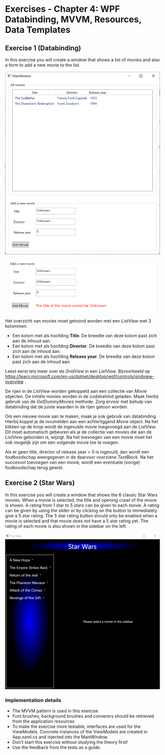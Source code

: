 # Exercises - Chapter 4: WPF Databinding, MVVM, Resources, Data Templates

## Exercise 1 (Databinding)
In this exercise you will create a window that shows a list of movies and also a form to add a new movie to the list. 

![Main Window](Images/Exercise1_MainWindow.png)

![Main Window - invalid input](Images/Exercise1_ErrorMessage.png)

Het overzicht van movies moet getoond worden met een *ListView* met 3 kolommen: 
* Een kolom met als hoofding **Title**. De breedte van deze kolom past zich aan de inhoud aan.
* Een kolom met als hoofding **Director**. De breedte van deze kolom past zich aan de inhoud aan.
* Een kolom met als hoofding **Release year**. De breedte van deze kolom past zich aan de inhoud aan.

Leest eerst iets meer over de *GridView* in een *ListView*. Bijvoorbeeld op https://learn.microsoft.com/en-us/dotnet/desktop/wpf/controls/gridview-overview .

De rijen in de *ListView* worden gekoppeld aan een collectie van *Movie* objecten. 
De initiële movies worden in de codebehind geladen. Maak hierbij gebruik van de *GetDummyMovies* methode. 
Zorg ervoor met behulp van databinding dat de juiste waarden in de rijen getoon worden. 

Om een nieuwe movie aan te maken, maak je ook gebruik van databinding. Hierbij koppel je de invulvelden aan een achterliggend *Movie* object. 
Na het klikken op de knop wordt de ingevulde movie toegevoegd aan de *ListView*. Dit moet automatisch gebeuren als je de collectie van movies die aan de *ListView* gebonden is, wijzigt. 
Na het toevoegen van een movie moet het ook mogelijk zijn om een volgende movie toe te voegen.

Als er geen title, director of release year > 0 is ingevuld, dan wordt een foutboodschap weergegeven in de daarvoor voorziene *TextBlock*. 
Na het succesvol toevoegen van een movie, wordt een eventuele (vorige) foutboodschap terug gewist.

## Exercise 2 (Star Wars)
In this exercise you will create a window that shows the 6 classic Star Wars movies.
When a movie is selected, the title and opening crawl of the movie is shown. 
A rating from 1 star to 5 stars can be given to each movie. A rating can be given by using the slider or by clicking on the button to immediately give a 5 star rating. 
The 5 star rating button should only be enabled when a movie is selected and that movie does not have a 5 star rating yet.
The rating of each movie is also shown in the sidebar on the left.

![Demo](Images/StarWarsDemo.gif)

### Implementation details
* The MVVM pattern is used in this exercise
* Font brushes, background brushes and converers should be retrieved from the application resources
* To make the exercise more testable, interfaces are used for the ViewModels. Concrete instances of the ViewModels are created in App.xaml.cs and injected into the MainWindow.
* Don't start this exercise without studying the theory first!
* Use the feedback from the tests as a guide.